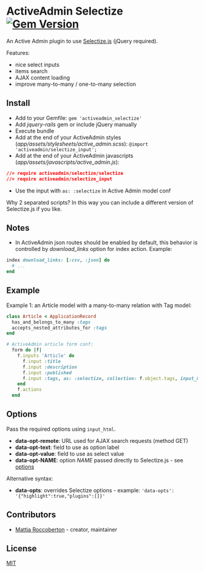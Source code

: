 # ActiveAdmin Selectize [![Gem Version](https://badge.fury.io/rb/activeadmin_selectize.svg)](https://badge.fury.io/rb/activeadmin_selectize)

An Active Admin plugin to use [Selectize.js](http://selectize.github.io/selectize.js) (jQuery required).

Features:
- nice select inputs
- items search
- AJAX content loading
- improve many-to-many / one-to-many selection

## Install

- Add to your Gemfile:
`gem 'activeadmin_selectize'`
- Add _jquery-rails_ gem or include jQuery manually
- Execute bundle
- Add at the end of your ActiveAdmin styles (_app/assets/stylesheets/active_admin.scss_):
`@import 'activeadmin/selectize_input';`
- Add at the end of your ActiveAdmin javascripts (_app/assets/javascripts/active_admin.js_):
```css
//= require activeadmin/selectize/selectize
//= require activeadmin/selectize_input
```
- Use the input with `as: :selectize` in Active Admin model conf

Why 2 separated scripts? In this way you can include a different version of Selectize.js if you like.

## Notes

- In ActiveAdmin json routes should be enabled by default, this behavior is controlled by *download_links* option for index action. Example:

```rb
index download_links: [:csv, :json] do
  # ...
end
```

## Example

Example 1: an Article model with a many-to-many relation with Tag model:

```ruby
class Article < ApplicationRecord
  has_and_belongs_to_many :tags
  accepts_nested_attributes_for :tags
end
```

```ruby
# ActiveAdmin article form conf:
  form do |f|
    f.inputs 'Article' do
      f.input :title
      f.input :description
      f.input :published
      f.input :tags, as: :selectize, collection: f.object.tags, input_html: { 'data-opt-remote': admin_tags_path( format: :json ), 'data-opt-text': 'name', 'data-opt-value': 'id', 'data-opt-highlight': 'true', placeholder: 'Search a tag...' }
    end
    f.actions
  end
```

## Options

Pass the required options using `input_html`.

- **data-opt-remote**: URL used for AJAX search requests (method GET)
- **data-opt-text**: field to use as option label
- **data-opt-value**: field to use as select value
- **data-opt-NAME**: option _NAME_ passed directly to Selectize.js - see [options](https://github.com/selectize/selectize.js/blob/master/docs/usage.md#configuration)

Alternative syntax:

- **data-opts**: overrides Selectize options - example: `'data-opts': '{"highlight":true,"plugins":[]}'`

## Contributors

- [Mattia Roccoberton](http://blocknot.es) - creator, maintainer

## License

[MIT](LICENSE.txt)
